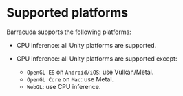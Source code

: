 # Supported platforms

Barracuda supports the following platforms: 

- CPU inference: all Unity platforms are supported.

- GPU inference: all Unity platforms are supported except: 
  - `OpenGL ES` on `Android/iOS`: use Vulkan/Metal.
  - `OpenGL Core` on `Mac`: use Metal.
  - `WebGL`: use CPU inference.
